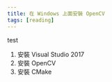 ```yaml
---
title: 在 Windows 上面安裝 OpenCV
tags: [reading]
---
```

test

1. 安裝 Visual Studio 2017
2. 安裝 OpenCV
3. 安裝 CMake


